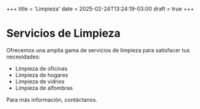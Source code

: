 +++
title = 'Limpieza'
date = 2025-02-24T13:24:19-03:00
draft = true
+++

# Servicios de Limpieza

Ofrecemos una amplia gama de servicios de limpieza para satisfacer tus necesidades:

* Limpieza de oficinas
* Limpieza de hogares
* Limpieza de vidrios
* Limpieza de alfombras

Para más información, contáctanos.